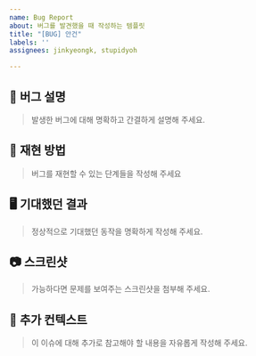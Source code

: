 ```yaml
---
name: Bug Report
about: 버그를 발견했을 때 작성하는 템플릿
title: "[BUG] 안건"
labels: ''
assignees: jinkyeongk, stupidyoh

---
```


## 🐞 버그 설명
>발생한 버그에 대해 명확하고 간결하게 설명해 주세요.


## 🧩 재현 방법
>버그를 재현할 수 있는 단계들을 작성해 주세요


## 🖥️ 기대했던 결과
>정상적으로 기대했던 동작을 명확하게 작성해 주세요.


## 📷 스크린샷
>가능하다면 문제를 보여주는 스크린샷을 첨부해 주세요.


## 📑 추가 컨텍스트
>이 이슈에 대해 추가로 참고해야 할 내용을 자유롭게 작성해 주세요.
